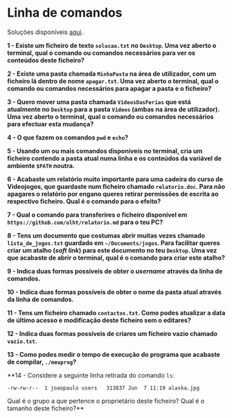 # Linha de comandos

Soluções disponíveis [aqui](02_cmd_sol.md).

**1 - Existe um ficheiro de texto `solucao.txt` no `Desktop`. Uma vez aberto o
terminal, qual o comando ou comandos necessários para ver os conteúdos deste ficheiro?**

**2 - Existe uma pasta chamada `MinhaPasta` na área de utilizador, com um
ficheiro lá dentro de nome `apagar.txt`. Uma vez aberto o terminal, qual o
comando ou comandos necessários para apagar a pasta e o ficheiro?**

**3 - Quero mover uma pasta chamada `VideosDasFerias` que está atualmente no
`Desktop` para a pasta `Videos` (ambas na área de utilizador). Uma vez aberto o
terminal, qual o comando ou comandos necessários para efectuar esta mudança?**

**4 - O que fazem os comandos `pwd` e `echo`?**

**5 - Usando um ou mais comandos disponíveis no terminal, cria um ficheiro
contendo a pasta atual numa linha e os conteúdos da variável de ambiente
`$PATH` noutra.**

**6 - Acabaste um relatório muito importante para uma cadeira do curso de
Videojogos, que guardaste num ficheiro chamado `relatorio.doc`. Para não
apagares o relatório por engano queres retirar permissões de escrita ao
respectivo ficheiro. Qual é o comando para o efeito?**

**7 - Qual o comando para transferires o ficheiro disponível em
`https://github.com/ulht/relatorio.md` para o teu PC?**

**8 - Tens um documento que costumas abrir muitas vezes chamado
`lista_de_jogos.txt` guardado em `~/Documents/jogos`. Para facilitar queres
criar um atalho (_soft link_) para este documento no teu `Desktop`. Uma vez que acabaste de abrir o terminal, qual é o comando para criar este atalho?**

**9 - Indica duas formas possíveis de obter o _username_ através da linha de
comandos.**

**10 - Indica duas formas possíveis de obter o nome da pasta atual através da
linha de comandos.**

**11 - Tens um ficheiro chamado `contactos.txt`. Como podes atualizar a data de
último acesso e modificação deste ficheiro sem o editares?**

**12 - Indica duas formas possíveis de criares um ficheiro vazio chamado
`vazio.txt`.**

**13 - Como podes medir o tempo de execução do programa que acabaste de
compilar, `./meuprog`?**

**14 - Considere a seguinte linha retirada do comando `ls`:

`-rw-rw-r--  1 joaopaulo users   313837 Jun  7 11:19 alaska.jpg`

Qual é o grupo a que pertence o proprietário deste ficheiro? Qual é o tamanho
deste ficheiro?**
